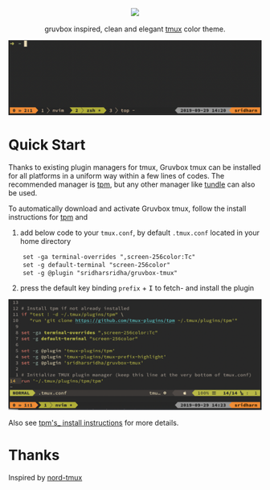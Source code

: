 <p align="center"><img src="http://svgur.com/i/3Dp.svg"></p>

<p align="center">gruvbox inspired, clean and elegant <a href="https://tmux.github.io" target="_blank">tmux</a> color theme.</p>

<p align="center"><img src="https://github.com/sridharsridha/gruvbox-tmux/blob/master/doc/assert/images/overview.png"/></p>

# Quick Start

Thanks to existing plugin managers for tmux, Gruvbox tmux can be installed for all platforms in a uniform way within a few lines of codes. The recommended manager is [tpm](https://github.com/tmux-plugins/tpm), but any other manager like [tundle](https://github.com/javier-lopez/tundle) can also be used.

To automatically download and activate Gruvbox tmux, follow the install instructions for [tpm](htts::/github.com/tmux-plugins/tpm) and

1. add below code to your `tmux.conf`, by default `.tmux.conf` located in your home directory

```tmux
    set -ga terminal-overrides ",screen-256color:Tc"
    set -g default-terminal "screen-256color"
    set -g @plugin "sridharsridha/gruvbox-tmux"
```

2. press the default key binding `prefix` + <kbd>I</kbd> to fetch- and install the plugin

<p align="center"><img src="https://github.com/sridharsridha/gruvbox-tmux/blob/master/doc/assert/images/quickstart.png"/></p>


Also see [tpm's_ install instructions](https://github.com/tmux-plugins/tpm#installation) for more details.

# Thanks
Inspired by [nord-tmux](https://github.com/arcticicestudio/nord-tmux)
